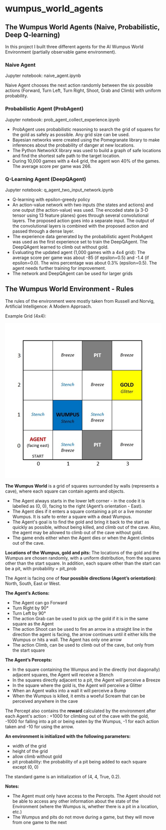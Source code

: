 # wumpus_world_agents
## The Wumpus World Agents (Naive, Probabilistic, Deep Q-learning)

In this project I built three different agents for the AI Wumpus World Environment (partially observable game environment).


### Naive Agent
Jupyter notebook: naive_agent.ipynb

Naive Agent chooses the next action randomly between the six possible actions (Forward, Turn Left, Turn Right, Shoot, Grab and Climb) with uniform probability.

### Probabilistic Agent (ProbAgent)
Jupyter notebook: prob_agent_collect_experience.ipynb

* ProbAgent uses probabilistic reasoning to search the grid of squares for the gold as safely as possible. Any grid size can be used.
* Bayesian networks were created using the Pomegranate library to make inferences about the probability of danger at new locations.
* The Python NetworkX library was used to build a graph of safe locations and find the shortest safe path to the target location.
* During 10,000 games with a 4x4 grid, the agent won 40% of the games. The average score per game was 266.



### Q-Learning Agent (DeepQAgent)
Jupyter notebook: q_agent_two_input_network.ipynb

* Q-learning with epsilon-greedy policy 
* An action-value network with two inputs (the states and actions) and one output (the action-value) was used. The encoded state (a 3-D tensor using 13 feature planes) goes through several convolutional layers. The proposed action goes into a separate input. The output of the convolutional layers is combined with the proposed action and passed through a dense layer. 
* The experience data generated by the probabilistic agent ProbAgent was used as the first experience set to train the DeepQAgent. The DeepQAgent learned to climb out without gold. 
* Evaluating the updated agent (1,000 games with a 4x4 grid): The average score per game was about -85 (if epsilon=0.5) and -1.4 (if epsilon=0.0). The wins percentage was about 0.3% (epsilon=0.5). The agent needs further training for improvement.
* The network and DeepQAgent can be used for larger grids



## The Wumpus World Environment - Rules

The rules of the environment were mostly taken from Russell and Norvig, Artificial Intelligence: A Modern Approach.

Example Grid (4x4):

![Example Grid 4x4](example_grid_4x4.png)

**The Wumpus World** is a grid of squares surrounded by walls (represents a cave), where each square can contain agents and objects. 
* The Agent always starts in the lower left corner - in the code it is labelled as (0, 0), facing to the right (Agent’s orientation - East).
*	The Agent dies if it enters a square containing a pit or a live monster Wumpus. It is safe to enter a square with a dead Wumpus.
*	The Agent's goal is to find the gold and bring it back to the start as quickly as possible, without being killed, and climb out of the cave. Also, the agent may be allowed to climb out of the cave without gold. 
*	The game ends either when the Agent dies or when the Agent climbs out of the cave.

**Locations of the Wumpus, gold and pits:** 
The locations of the gold and the Wumpus are chosen randomly, with a uniform distribution, from the squares other than the start square. In addition, each square other than the start can be a pit, with probability = pit_prob

The Agent is facing one of **four possible directions (Agent’s orientation)**: North, South, East or West.

**The Agent’s Actions:**
*	The Agent can go Forward
*	Turn Right by 90°
*	Turn Left by 90°
*	The action Grab can be used to pick up the gold if it is in the same square as the Agent
*	The action Shoot can be used to fire an arrow in a straight line in the direction the agent is facing, the arrow continues until it either kills the Wumpus or hits a wall. The Agent has only one arrow
*	The action Climb, can be used to climb out of the cave, but only from the start square

**The Agent’s Percepts:**
*	In the square containing the Wumpus and in the directly (not diagonally) adjacent squares, the Agent will receive a Stench
*	In the squares directly adjacent to a pit, the Agent will perceive a Breeze
*	In the square where the gold is, the Agent will perceive a Glitter
*	When an Agent walks into a wall it will perceive a Bump
*	When the Wumpus is killed, it emits a woeful Scream that can be perceived anywhere in the cave

The Percept also contains the **reward** calculated by the environment after each Agent's action : +1000 for climbing out of the cave with the gold, -1000 for falling into a pit or being eaten by the Wumpus, -1 for each action taken and -10 for using the arrow.

**An environment is initialized with the following parameters:**
-	width of the grid
-	height of the grid
-	allow climb without gold
-	pit probability: the probability of a pit being added to each square except (0, 0)

The standard game is an initialization of (4, 4, True, 0.2).

**Notes:**
-	The Agent must only have access to the Percepts. The Agent should not be able to access any other information about the state of the Environment (where the Wumpus is, whether there is a pit in a location, etc.)
-	The Wumpus and pits do not move during a game, but they will move from one game to the next

